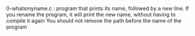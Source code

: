 0-whatsmyname.c : program that prints its name, followed by a new line.
                    If you rename the program, it will print the new name, without having to compile it again
                    You should not remove the path before the name of the program

